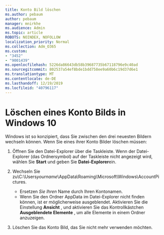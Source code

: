 ```yaml
---
title: Konto Bild löschen
ms.author: pebaum
author: pebaum
manager: mnirkhe
ms.audience: Admin
ms.topic: article
ROBOTS: NOINDEX, NOFOLLOW
localization_priority: Normal
ms.collection: Adm_O365
ms.custom:
- "3452"
- "9001439"
ms.openlocfilehash: 5226da86643db58b39687735b67118796e9c40ad
ms.sourcegitcommit: 802537a54ef8bde1bdd758ee9a60b6c19d37d6e1
ms.translationtype: MT
ms.contentlocale: de-DE
ms.lasthandoff: 12/19/2019
ms.locfileid: "40796117"
---
```

# <a name="delete-an-account-picture-in-windows-10"></a>Löschen eines Konto Bilds in Windows 10

Windows ist so konzipiert, dass Sie zwischen den drei neuesten Bildern wechseln können. Wenn Sie eines ihrer Konto Bilder löschen müssen:

1. Öffnen Sie den Datei-Explorer über die Taskleiste. Wenn der Datei-Explorer (das Ordnersymbol) auf der Taskleiste nicht angezeigt wird, wählen Sie **Start** und geben Sie **Datei-Explorer**ein.

2. Wechseln Sie zu\\C:\Users*yourname*\AppData\Roaming\Microsoft\Windows\AccountPictures. 
    - Ersetzen *Sie Ihren* Name durch Ihren Kontonamen.
    - Wenn Sie den Ordner AppData im Datei-Explorer nicht finden können, ist er möglicherweise ausgeblendet. Aktivieren Sie die Einstellung **Ansicht** , und aktivieren Sie das Kontrollkästchen **Ausgeblendete Elemente** , um alle Elemente in einem Ordner anzuzeigen.

3. Löschen Sie das Konto Bild, das Sie nicht mehr verwenden möchten.
 
 